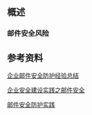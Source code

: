 ## 概述
### 邮件安全风险


## 参考资料
[企业邮件安全防护经验总结](https://www.freebuf.com/articles/security-management/127752.html)

[企业安全建设实践之邮件安全](https://mp.weixin.qq.com/s/xCeae-I0juo8JfMZjbdoYQ)

[邮件安全防护实践](https://mp.weixin.qq.com/s/zwzbxf5CbKohkOCJUjvXcA)
